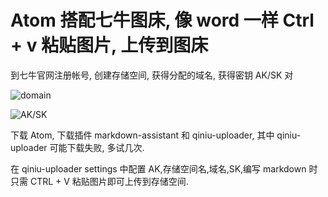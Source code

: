# Atom 搭配七牛图床, 像 word 一样 Ctrl + v 粘贴图片, 上传到图床

到七牛官网注册帐号, 创建存储空间, 获得分配的域名, 获得密钥 AK/SK 对

![domain](http://ovt2bylq8.bkt.clouddn.com/45db02a83c0cb316627838eb5a981adb.png)

![AK/SK](http://ovt2bylq8.bkt.clouddn.com/03374b8121958e72641a835f75b2cfaf.png)

下载 Atom, 下载插件 markdown-assistant 和 qiniu-uploader, 其中 qiniu-uploader 可能下载失败, 多试几次.

在 qiniu-uploader settings 中配置 AK,存储空间名,域名,SK,编写 markdown 时只需 CTRL + V 粘贴图片即可上传到存储空间.
